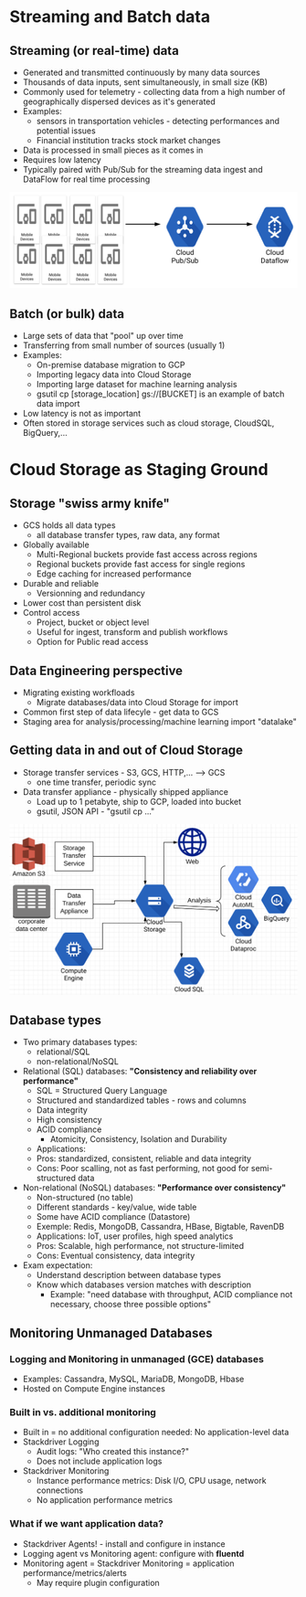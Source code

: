 # Streaming and Batch data

## Streaming (or real-time) data
- Generated and transmitted continuously by many data sources
- Thousands of data inputs, sent simultaneously, in small size (KB)
- Commonly used for telemetry - collecting data from a high number of geographically dispersed devices as it's generated
- Examples: 
  - sensors in transportation vehicles - detecting performances and potential issues 
  - Financial institution tracks stock market changes
- Data is processed in small pieces as it comes in 
- Requires low latency
- Typically paired with Pub/Sub for the streaming data ingest and DataFlow for real time processing

![Streaming (or real-time) data](./image/2-1.png "Streaming (or real-time) data")


## Batch (or bulk) data
- Large sets of data that "pool" up over time
- Transferring from small number of sources (usually 1)
- Examples: 
  - On-premise database migration to GCP
  - Importing legacy data into Cloud Storage
  - Importing large dataset for machine learning analysis
  - gsutil cp [storage_location] gs://[BUCKET] is an example of batch data import
- Low latency is not as important
- Often stored in storage services such as cloud storage, CloudSQL, BigQuery,...

# Cloud Storage as Staging Ground

## Storage "swiss army knife"
- GCS holds all data types
  - all database transfer types, raw data, any format
- Globally available
  - Multi-Regional buckets provide fast access across regions 
  - Regional buckets provide fast access for single regions 
  - Edge caching for increased performance
- Durable and reliable 
  - Versionning and redundancy
- Lower cost than persistent disk
- Control access
  - Project, bucket or object level
  - Useful for ingest, transform and publish workflows
  - Option for Public read access

## Data Engineering perspective
- Migrating existing workfloads 
  - Migrate databases/data into Cloud Storage for import
- Common first step of data lifecyle - get data to GCS
- Staging area for analysis/processing/machine learning import "datalake"

## Getting data in and out of Cloud Storage
- Storage transfer services - S3, GCS, HTTP,... --> GCS
  - one time transfer, periodic sync 
- Data transfer appliance - physically shipped appliance 
  - Load up to 1 petabyte, ship to GCP, loaded into bucket
  - gsutil, JSON API - "gsutil cp ..."

![Getting data in and out of Cloud Storage](./image/2-2.png "Getting data in and out of Cloud Storage")

## Database types
- Two primary databases types:
  - relational/SQL
  - non-relational/NoSQL
- Relational (SQL) databases: **"Consistency and reliability over performance"**
  - SQL = Structured Query Language
  - Structured and standardized tables - rows and columns 
  - Data integrity
  - High consistency
  - ACID compliance 
    - Atomicity, Consistency, Isolation and Durability
  - Applications: 
  - Pros: standardized, consistent, reliable and data integrity
  - Cons: Poor scalling, not as fast performing, not good for semi-structured data 
- Non-relational (NoSQL) databases: **"Performance over consistency"**
  - Non-structured (no table)
  - Different standards - key/value, wide table
  - Some have ACID compliance (Datastore)
  - Exemple: Redis, MongoDB, Cassandra, HBase, Bigtable, RavenDB
  - Applications: IoT, user profiles, high speed analytics
  - Pros: Scalable, high performance, not structure-limited
  - Cons: Eventual consistency, data integrity
- Exam expectation: 
  - Understand description between database types 
  - Know which databases version matches with description 
    - Example: "need database with throughput, ACID compliance not necessary, choose three possible options"

## Monitoring Unmanaged Databases

### Logging and Monitoring in unmanaged (GCE) databases 
- Examples: Cassandra, MySQL, MariaDB, MongoDB, Hbase
- Hosted on Compute Engine instances

### Built in vs. additional monitoring
- Built in = no additional configuration needed: No application-level data
- Stackdriver Logging 
  - Audit logs: "Who created this instance?"
  - Does not include application logs
- Stackdriver Monitoring
  - Instance performance metrics: Disk I/O, CPU usage, network connections
  - No application performance metrics 

### What if we want application data?
- Stackdriver Agents! - install and configure in instance
- Logging agent vs Monitoring agent: configure with **fluentd**
- Monitoring agent = Stackdriver Monitoring = application performance/metrics/alerts
  - May require plugin configuration
